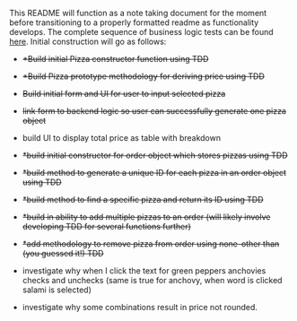 This README will function as a note taking document for the moment before transitioning to a properly formatted readme as functionality develops.
The complete sequence of business logic tests can be found [here](/tests.md).
Initial construction will go as follows:

* ~~*Build initial Pizza constructor function using TDD~~

* ~~*Build Pizza prototype methodology for deriving price using TDD~~

* ~~Build initial form and UI for user to input selected pizza~~

* ~~link form to backend logic so user can successfully generate one pizza object~~

* build UI to display total price as table with breakdown

* ~~*build initial constructor for order object which stores pizzas using TDD~~

* ~~*build method to generate a unique ID for each pizza in an order object using TDD~~

* ~~*build method to find a specific pizza and return its ID using TDD~~

* ~~*build in ability to add multiple pizzas to an order (will likely involve developing TDD for several functions further)~~

* ~~*add methodology to remove pizza from order using none-other than (you guessed it!) TDD~~

* investigate why when I click the text for green peppers anchovies checks and unchecks (same is true for anchovy, when word is clicked salami is selected)

* investigate why some combinations result in price not rounded.

